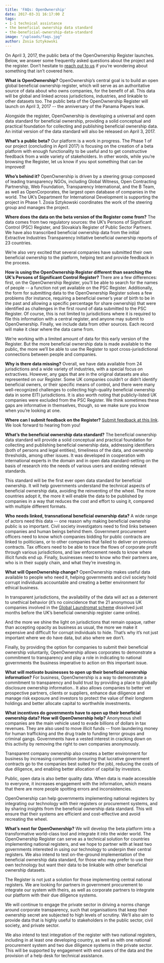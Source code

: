 ```yaml
---
title: 'FAQs: OpenOwnership'
date: 2017-03-31 16:17:00 Z
tags:
- 1-1 technical assistance
- the beneficial ownership data standard
- the-beneficial-ownership-data-standard
image: "/uploads/faqs.jpg"
author: Zosia Sztykowski
---
```


On April 3, 2017, the public beta of the OpenOwnership Register launches. Below, we answer some frequently asked questions about the project and the register. Don’t hesitate to [reach out to us](mailto:info@openownership.org) if you’re wondering about something that isn’t covered here.

**What is OpenOwnership?**
OpenOwnership’s central goal is to build an open global beneficial ownership register, which will serve as an authoritative source of data about who owns companies, for the benefit of all. This data will be global and linked across jurisdictions, industries, and linkable to other datasets too. The public beta of the OpenOwnership Register will launch on April 3, 2017 -- the anniversary of the Panama Papers leak.

Alongside the register, OpenOwnership is developing a universal and open data standard for beneficial ownership, providing a solid conceptual and practical foundation for collecting and publishing beneficial ownership data. An initial version of the data standard will also be released on April 3, 2017.

**What’s a public beta?**
Our platform is a work in progress. The Phase 1 of our project (concluding in April 2017) is focusing on the creation of a beta platform with enough functionality to be useful and to get constructive feedback from a wide variety of stakeholders. In other words, while you’re browsing the Register, let us know if you spot something that can be improved!

**Who’s behind it?**
OpenOwnership is driven by a steering group composed of leading transparency NGOs, including Global Witness, Open Contracting Partnership, Web Foundation, Transparency International, and the B Team, as well as OpenCorporates, the largest open database of companies in the world. The UK’s Department for International Development is supporting the project in Phase 1. Zosia Sztykowski coordinates the work of the steering group and manages the project.

**Where does the data on the beta version of the Register come from?**
The data comes from two regulatory sources: the UK’s Persons of Significant Control (PSC) Register, and Slovakia’s Register of Public Sector Partners. We have also transcribed beneficial ownership data from the initial Extractive Industries Transparency Initiative beneficial ownership reports of 23 countries.

We’re also very excited that several companies have submitted their own beneficial ownership to the platform, helping test and provide feedback in the process.

**How is using the OpenOwnership Register different than searching the UK’s Persons of Significant Control Register?**
There are a few differences: first, on the OpenOwnership Register, you’ll be able to search for the names of people -- a function not yet available on the PSC Register. Additionally, the form for submitting data to the OpenOwnership Register solves a few problems (for instance, requiring a beneficial owner’s year of birth to be in the past and allowing a specific percentage for share ownership) that were identified as challenges in the first round of data submitted to the PSC Register. Of course, this is not limited to jurisdictions where it is required to file this information with a central register, and anyone may submit to OpenOwnership. Finally, we include data from other sources. Each record will make it clear where the data came from.

We’re working with a limited amount of data for this early version of the Register. But the more beneficial ownership data is made available to the public, the more we’ll be able to use the Register to spot cross-jurisdictional connections between people and companies.

**Why is there data missing?**
Overall, we have data available from 24 jurisdictions and a wide variety of industries, with a special focus on extractives. However, any gaps that are in the original datasets are also represented on our Register. Some UK companies couldn’t or didn’t identify beneficial owners, or their specific means of control, and there were many well-recognized challenges to collecting high-quality beneficial ownership data in some EITI jurisdictions. It is also worth noting that publicly-listed UK companies were excluded from the PSC Register. We think sometimes these gaps are informative in themselves, though, so we make sure you know when you’re looking at one.

**Where can I submit feedback on the Register?**
[Submit feedback at this link](https://register.openownership.org/feedback). We look forward to hearing from you!

**What’s the beneficial ownership data standard?**
The beneficial ownership data standard will provide a solid conceptual and practical foundation for collecting and publishing beneficial ownership data, addressing identifiers (both of persons and legal entities), timeliness of the data, and ownership thresholds, among other issues. It was developed in cooperation with international experts in the domain and in open data standard-setting on the basis of research into the needs of various users and existing relevant standards.

This standard will be the first ever open data standard for beneficial ownership. It will help governments understand the technical aspects of beneficial ownership data, avoiding the reinventing of the wheel. The more countries adopt it, the more it will enable the data to be published by companies in a way that reduces the cost and effort to using it, compared with multiple different formats.

**Who needs linked, transnational beneficial ownership data?**
A wide range of actors need this data -- one reason why making beneficial ownership public is so important. Civil society investigators need to find links between companies and human beings behind them. Government procurement officers need to know which companies bidding for public contracts are linked to politicians, or to other companies that failed to deliver on previous contracts. Tax officers need to be able to trace the flows of corporate profit through various jurisdictions, and law enforcement needs to know where illicit funds end up. Finally, businesses need to know who their partners are, who is in their supply chain, and what they’re investing in.

**What will OpenOwnership change?**
OpenOwnership makes useful data available to people who need it, helping governments and civil society hold corrupt individuals accountable and creating a better environment for ethical business.

In transparent jurisdictions, the availability of the data will act as a deterrent to unethical behavior (it’s no coincidence that the 21 anonymous UK companies involved in the [Global Laundromat scheme](https://www.theguardian.com/world/2017/mar/20/british-banks-handled-vast-sums-of-laundered-russian-money) dissolved just months before the UK’s beneficial ownership register came online).

And the more we shine the light on jurisdictions that remain opaque, rather than accepting opacity as business as usual, the more we make it expensive and difficult for corrupt individuals to hide. That’s why it’s not just important where we do have data, but also where we don’t.

Finally, by providing the option for companies to submit their beneficial ownership voluntarily, OpenOwnership allows corporates to demonstrate a commitment to transparency and play a role in indicating to national governments the business imperative to action on this important issue.

**What will motivate businesses to open up their beneficial ownership information?**
For business, OpenOwnership is a way to demonstrate a commitment to transparency and build trust by providing a place to globally disclosure ownership information.. It also allows companies to better vet prospective partners, clients or suppliers, enhance due diligence and manage risk exposure and investors to protect the value of their longterm holdings and better allocate capital to worthwhile investments.

**What incentives do governments have to open up their beneficial ownership data? How will OpenOwnership help?**
Anonymous shell companies are the main vehicle used to evade billions of dollars in tax revenues. They are also used to move illicit funds -- from laundering money for human trafficking and the drug trade to funding terror groups and criminal gangs. Governments have a vested interest in cracking down on this activity by removing the right to own companies anonymously.

Transparent company ownership also creates a better environment for business by increasing competition (ensuring that lucrative government contracts go to the companies best suited for the job), reducing the costs of due diligence, and enabling better allocation of capital by investors.

Public, open data is also better quality data. When data is made accessible to everyone, it increases engagement with the information, which means that there are more people spotting errors and inconsistencies.

OpenOwnership can help governments implementing national registers by integrating our technology with their registers or procurement systems, and by sharing insights from the beneficial ownership data standard. This will ensure that their systems are efficient and cost-effective and avoid recreating the wheel.

**What’s next for OpenOwnership?**
We will develop the beta platform into a transformative world-class tool and integrate it into the wider world. The OpenOwnership Register can serve as a technical solution for countries implementing national registers, and we hope to partner with at least two governments interested in using our technology to underpin their central registers. We also intend to test on-the-ground implementation of the beneficial ownership data standard, for those who may prefer to use their own technology but want their data to be linkable with other beneficial ownership datasets.

The Register is not just a solution for those implementing central national registers. We are looking for partners in government procurement to integrate our system with theirs, as well as corporate partners to integrate our platform with their due diligence systems.

We will continue to engage the private sector in driving a norms change around corporate transparency, such that organisations that keep their ownership secret are subjected to high levels of scrutiny. We’ll also aim to provide data that is highly useful to stakeholders in the public sector, civil society, and private sector.

We also intend to test integration of the register with two national registers, including in at least one developing country, as well as with one national procurement system and two due diligence systems in the private sector. This will be supported by engagement with end users of the data and the provision of a help desk for technical assistance.